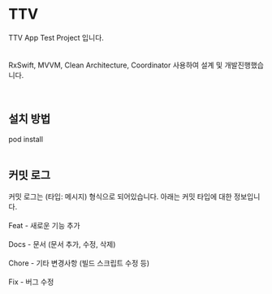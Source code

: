 # TTV
TTV App Test Project 입니다.
<br>
<br>
<br>
RxSwift, MVVM, Clean Architecture, Coordinator 사용하여 설계 및 개발진행했습니다.

<br>

## 설치 방법
pod install
<br>
<br>
## 커밋 로그
커밋 로그는 (타입: 메시지) 형식으로 되어있습니다. 아래는 커밋 타입에 대한 정보입니다.
<br><br>
Feat - 새로운 기능 추가
<br><br>
Docs - 문서 (문서 추가, 수정, 삭제)
<br><br>
Chore - 기타 변경사항 (빌드 스크립트 수정 등)
<br><br>
Fix - 버그 수정
<br><br>
